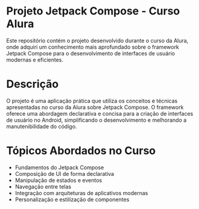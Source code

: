 # Projeto Jetpack Compose - Curso Alura
Este repositório contém o projeto desenvolvido durante o curso da Alura, onde adquiri um conhecimento mais aprofundado sobre o framework Jetpack Compose para o desenvolvimento de interfaces de usuário modernas e eficientes.

# Descrição
O projeto é uma aplicação prática que utiliza os conceitos e técnicas apresentadas no curso da Alura sobre Jetpack Compose. O framework oferece uma abordagem declarativa e concisa para a criação de interfaces de usuário no Android, simplificando o desenvolvimento e melhorando a manutenibilidade do código.

# Tópicos Abordados no Curso
- Fundamentos do Jetpack Compose
- Composição de UI de forma declarativa
- Manipulação de estados e eventos
- Navegação entre telas
- Integração com arquiteturas de aplicativos modernas
- Personalização e estilização de componentes
